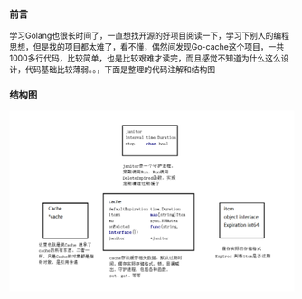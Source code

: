 ### 前言
学习Golang也很长时间了，一直想找开源的好项目阅读一下，学习下别人的编程思想，但是找的项目都太难了，看不懂，偶然间发现Go-cache这个项目，一共1000多行代码，比较简单，也是比较艰难才读完，而且感觉不知道为什么这么设计，代码基础比较薄弱。。，下面是整理的代码注解和结构图


### 结构图
![avatar](结构图.png)
